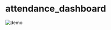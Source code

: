 # attendance_dashboard

![demo](https://github.com/coolrunni/attendance_dashboard/assets/72653672/2afe4530-c223-49ea-b884-05d3dbe39091)

